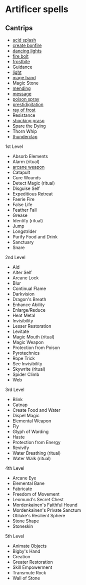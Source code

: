 # Artificer spells

## Cantrips
* [acid splash](http://dnd5e.wikidot.com/spell:acid-splash)
* [create bonfire](http://dnd5e.wikidot.com/spell:create-bonfire)
* [dancing lights](http://dnd5e.wikidot.com/spell:dancing-lights)
* [fire bolt](http://dnd5e.wikidot.com/spell:fire-bolt)
* [frostbite](http://dnd5e.wikidot.com/spell:frostbite)
* Guidance
* [light](http://dnd5e.wikidot.com/spell:light)
* [mage hand](http://dnd5e.wikidot.com/spell:mage-hand)
* Magic Stone
* [mending](http://dnd5e.wikidot.com/spell:mending)
* [message](http://dnd5e.wikidot.com/spell:message)
* [poison spray](http://dnd5e.wikidot.com/spell:poison-spray)
* [prestidigitation](http://dnd5e.wikidot.com/spell:prestidigitation)
* [ray of frost](http://dnd5e.wikidot.com/spell:ray-of-frost)
* Resistance
* [shocking grasp](http://dnd5e.wikidot.com/spell:shocking-grasp)
* Spare the Dying
* Thorn Whip
* [thunderclap](http://dnd5e.wikidot.com/spell:thunderclap)


1st Level
* Absorb Elements
* Alarm (ritual)
* [arcane weapon](1st/arcane-weapon.md)
* Catapult
* Cure Wounds
* Detect Magic (ritual)
* Disguise Self
* Expeditious Retreat
* Faerie Fire
* False Life
* Feather Fall
* Grease
* Identify (ritual)
* Jump
* Longstrider
* Purify Food and Drink
* Sanctuary
* Snare

2nd Level
* Aid
* Alter Self
* Arcane Lock
* Blur
* Continual Flame
* Darkvision
* Dragon's Breath
* Enhance Ability
* Enlarge/Reduce
* Heat Metal
* Invisibility
* Lesser Restoration
* Levitate
* Magic Mouth (ritual)
* Magic Weapon
* Protection from Poison
* Pyrotechnics
* Rope Trick
* See Invisibility
* Skywrite (ritual)
* Spider Climb
* Web

3rd Level
* Blink
* Catnap
* Create Food and Water
* Dispel Magic
* Elemental Weapon
* Fly
* Glyph of Warding
* Haste
* Protection from Energy
* Revivify
* Water Breathing (ritual)
* Water Walk (ritual)

4th Level
* Arcane Eye
* Elemental Bane
* Fabricate
* Freedom of Movement
* Leomund's Secret Chest
* Mordenkainen's Faithful Hound
* Mordenkainen's Private Sanctum
* Otiluke's Resilient Sphere
* Stone Shape
* Stoneskin

5th Level
* Animate Objects
* Bigby's Hand
* Creation
* Greater Restoration
* Skill Empowerment
* Transmute Rock
* Wall of Stone

